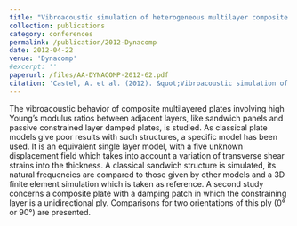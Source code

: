 ```yaml
---
title: "Vibroacoustic simulation of heterogeneous multilayer composite plates involving low Young's modulus viscoelastic materials"
collection: publications
category: conferences
permalink: /publication/2012-Dynacomp
date: 2012-04-22
venue: 'Dynacomp'
#excerpt: ''
paperurl: /files/AA-DYNACOMP-2012-62.pdf
citation: 'Castel, A. et al. (2012). &quot;Vibroacoustic simulation of heterogeneous multilayer composite plates involving low Young&apos;s modulus viscoelastic materials.&quot; <i>Dynacomp</i>.'
---
```


The vibroacoustic behavior of composite multilayered plates involving high Young’s modulus ratios between adjacent layers, like sandwich panels and passive constrained layer damped plates, is studied. As classical plate models give poor results with such structures, a specific model has been used. It is an equivalent single layer model, with a five unknown displacement field which takes into account a variation of transverse shear strains into the thickness. A classical sandwich structure is simulated, its natural frequencies are compared to those given by other models and a 3D finite element simulation which is taken as reference. A second study concerns a composite plate with a damping patch in which the constraining layer is a unidirectional ply. Comparisons for two orientations of this ply (0° or 90°) are presented.
